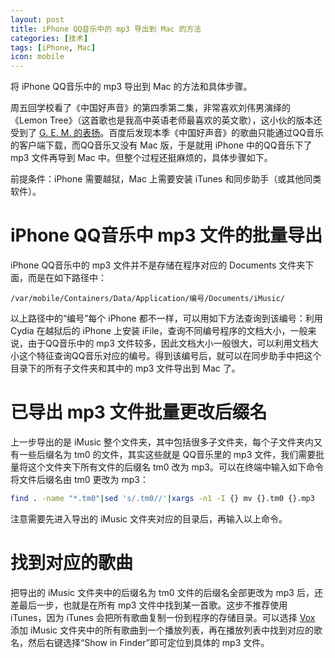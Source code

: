 ```yaml
---
layout: post
title: iPhone QQ音乐中的 mp3 导出到 Mac 的方法
categories: [技术]
tags: [iPhone, Mac]
icon: mobile
---
```

将 iPhone QQ音乐中的 mp3 导出到 Mac 的方法和具体步骤。

周五回学校看了《中国好声音》的第四季第二集，非常喜欢刘伟男演绎的《Lemon Tree》（这首歌也是我高中英语老师最喜欢的英文歌），这小伙的版本还受到了 [G. E. M. 的表扬](http://weibo.com/1705586121/CsIvG4NGO?ref=&type=comment#_rnd1438003302470)。百度后发现本季《中国好声音》的歌曲只能通过QQ音乐的客户端下载，而QQ音乐又没有 Mac 版，于是就用 iPhone 中的QQ音乐下了 mp3 文件再导到 Mac 中。但整个过程还挺麻烦的，具体步骤如下。

前提条件：iPhone 需要越狱，Mac 上需要安装 iTunes 和同步助手（或其他同类软件）。

# iPhone QQ音乐中 mp3 文件的批量导出
iPhone QQ音乐中的 mp3 文件并不是存储在程序对应的 Documents 文件夹下面，而是在如下路径中：

```
/var/mobile/Containers/Data/Application/编号/Documents/iMusic/
```

以上路径中的“编号”每个 iPhone 都不一样，可以用如下方法查询到该编号：利用 Cydia 在越狱后的 iPhone 上安装 iFile，查询不同编号程序的文档大小，一般来说，由于QQ音乐中的 mp3 文件较多，因此文档大小一般很大，可以利用文档大小这个特征查询QQ音乐对应的编号。得到该编号后，就可以在同步助手中把这个目录下的所有子文件夹和其中的 mp3 文件导出到 Mac 了。

# 已导出 mp3 文件批量更改后缀名
上一步导出的是 iMusic 整个文件夹，其中包括很多子文件夹，每个子文件夹内又有一些后缀名为 tm0 的文件，其实这些就是 QQ音乐里的 mp3 文件，我们需要批量将这个文件夹下所有文件的后缀名 tm0 改为 mp3。可以在终端中输入如下命令将文件后缀名由 tm0 更改为 mp3：

```bash
find . -name "*.tm0"|sed 's/.tm0//'|xargs -n1 -I {} mv {}.tm0 {}.mp3
```

注意需要先进入导出的 iMusic 文件夹对应的目录后，再输入以上命令。

# 找到对应的歌曲
把导出的 iMusic 文件夹中的后缀名为 tm0 文件的后缀名全部更改为 mp3 后，还差最后一步，也就是在所有 mp3 文件中找到某一首歌。这步不推荐使用 iTunes，因为 iTunes 会把所有歌曲复制一份到程序的存储目录。可以选择 [Vox](http://coppertino.com/vox/mac) 添加 iMusic 文件夹中的所有歌曲到一个播放列表，再在播放列表中找到对应的歌名，然后右键选择“Show in Finder”即可定位到具体的 mp3 文件。

